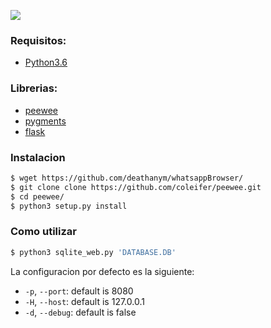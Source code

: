 ![](https://image.ibb.co/iSLobm/wsb.png)

### Requisitos:

* [Python3.6](https://www.python.org/downloads/release/python-363/)

### Librerias:

* [peewee](http://docs.peewee-orm.com)
* [pygments](http://pygments.org)
* [flask](http://flask.pocoo.org)


### Instalacion

```sh
$ wget https://github.com/deathanym/whatsappBrowser/
$ git clone clone https://github.com/coleifer/peewee.git
$ cd peewee/
$ python3 setup.py install
```

### Como utilizar

```sh
$ python3 sqlite_web.py 'DATABASE.DB'
```


La configuracion por defecto es la siguiente:

* ``-p``, ``--port``: default is 8080
* ``-H``, ``--host``: default is 127.0.0.1
* ``-d``, ``--debug``: default is false
